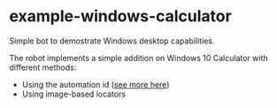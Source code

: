 # example-windows-calculator
Simple bot to demostrate Windows desktop capabilities.

The robot implements a simple addition on Windows 10 Calculator with different methods:
* Using the automation id ([see more here](https://robocorp.com/docs/development-guide/desktop/how-to-find-user-interface-elements-using-locators-and-keyboard-shortcuts-in-windows-applications#inspecting-windows-applications-with-accessibility-insights))
* Using image-based locators

